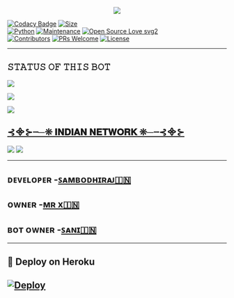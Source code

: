 <p align="center">
  <img src="https://telegra.ph/file/0f716b10bff86a9acdf9e.jpg">
</p>


[![Codacy Badge](https://api.codacy.com/project/badge/Grade/f7c51539e67b483bb8d7749acca51d3a)](https://app.codacy.com/gh/dangerousjatt/SpamBot-2.0?utm_source=github.com&utm_medium=referral&utm_content=dangerousjatt/SpamBot-2.0&utm_campaign=Badge_Grade_Settings)
[![Size](https://img.shields.io/github/repo-size/dangerousjatt/SpamBot-2.0?style=flat-square&color=green)](https://github.com/dangerousjatt/SpamBot-2.0/)   
[![Python](https://img.shields.io/badge/Python-v3.9-blue)](https://www.python.org/)
[![Maintenance](https://img.shields.io/badge/Maintained%3F-yes-green.svg)](https://github.com/dangerousjatt/SpamBot-2.0/graphs/commit-activity)
[![Open Source Love svg2](https://badges.frapsoft.com/os/v2/open-source.svg?v=103)](https://github.com/dangerousjatt/SpamBot-2.0)   
[![Contributors](https://img.shields.io/github/contributors/dangerousjatt/SpamBot-2.0?style=flat-square&color=green)](https://github.com/dangerousjatt/SpamBot-2.0/graphs/contributors)
[![PRs Welcome](https://img.shields.io/badge/PRs-welcome-brightgreen.svg?style=flat-square)](https://makeapullrequest.com)
[![License](https://img.shields.io/badge/License-AGPL-blue)](https://github.com/dangerousjatt/SpamBot-2.0/blob/main/LICENSE)

----

## 𝚂𝚃𝙰𝚃𝚄𝚂 𝙾𝙵 𝚃𝙷𝙸𝚂 𝙱𝙾𝚃 
<p align="left"><a href="https://github.com/dangerousjatt/SpamBot-2.0/network/members"><img src="https://img.shields.io/github/forks/dangerousjatt/SpamBot-2.0?label=Forks&logoColor=Black&style=social"></a><p align="left"><a href="https://github.com/dangerousjatt/SpamBot-2.0/stargazers"><img src="https://img.shields.io/github/stars/dangerousjatt/SpamBot-2.0?logoColor=Blue&style=social"></a><p align="left"><a href="https://github.com/dangerousjatt/SpamBot-2.0"></a><p align="left"><a href="https://github.com/dangerousjatt/SpamBot-2.0?"><img src="https://img.shields.io/github/last-commit/dangerousjatt/SpamBot-2.0?style=plastic"></

-------------------------------------------------

## ⊰᯽⊱┈─❊ 𝐈𝐍𝐃𝐈𝐀𝐍 𝐍𝐄𝐓𝐖𝐎𝐑𝐊 ❊─┈⊰᯽⊱
                          
<a href="https://t.me/INDIAN_NETWORK_OP"><img src="https://img.shields.io/badge/Join-SUPPORT%20GROUP-purple.svg?logo=Telegram"></a>
<a href="https://t.me/INDIAN_NETWORK_OFFICIAL"><img src="https://img.shields.io/badge/Join-SUPPORT%20CHANNEL-purple.svg?logo=Telegram"></a>

-------------------------------------------------
## ᴅᴇᴠᴇʟᴏᴘᴇʀ -[ꜱᴀᴍʙᴏᴅʜɪʀᴀᴊ🇮🇳](https://t.me/ITZ_SAMBODHIRAJ)
## ᴏᴡɴᴇʀ -[ᴍʀ x🇮🇳](https://t.me/MR_X_OP_BOLTE)
## ʙᴏᴛ ᴏᴡɴᴇʀ -[ꜱᴀɴɪ🇮🇳](https://t.me/smarty_bush)
-------------------------------------------------

## 🚀 Deploy on Heroku 
[![Deploy](https://www.herokucdn.com/deploy/button.svg)](https://heroku.com/deploy?template=https://github.com/DEADLY-FIGHTERS/DEADLY-SPAM-BOT-2.0)
------------------------------------------------

